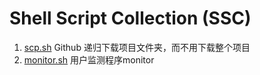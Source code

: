# Shell Script Collection (SSC)

1. [scp.sh](https://github.com/ka1i/ShellScriptCollection/blob/master/gsc.sh) Github 递归下载项目文件夹，而不用下载整个项目
2. [monitor.sh](https://github.com/ka1i/ShellScriptCollection/blob/master/monitor.sh) 用户监测程序monitor